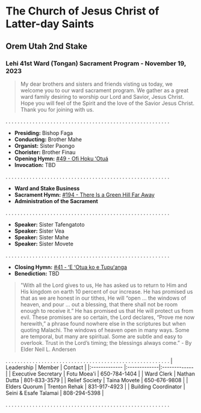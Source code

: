 # The Church of Jesus Christ of Latter-day Saints
## Orem Utah 2nd Stake
### Lehi 41st Ward (Tongan) Sacrament Program - November 19, 2023

> My dear brothers and sisters and friends visting us today, we welcome you to our ward sacrament program. We gather as a great ward family desiring to worship our Lord and Savior, Jesus Christ. Hope you will feel of the Spirit and the love of the Savior Jesus Christ. Thank you for joining with us.


. . . . . . . . . . . . . . . . . . . . . . . . . . . . . . . . . . . . . . . . . . . . . . . . . . . . . . .
* __Presiding:__ Bishop Faga
* __Conducting:__ Brother Mahe
* __Organist:__ Sister Paongo
* __Chorister:__ Brother Finau
* __Opening Hymn:__ [#49 - Ofi Hoku ʻOtuá](https://media.ldscdn.org/pdf/music/hymns-tongan/1994-01-0490-nearer-my-god-to-thee-ton.pdf?download=true)
* __Invocation:__ TBD


. . . . . . . . . . . . . . . . . . . . . . . . . . . . . . . . . . . . . . . . . . . . . . . . . . . . . . .
* __Ward and Stake Business__
* __Sacrament Hymn:__ [#194 - There Is a Green Hill Far Away](https://media.ldscdn.org/pdf/music/hymns/2001-01-1940-there-is-a-green-hill-far-away-eng.pdf?download=true)
* __Administration of the Sacrament__


. . . . . . . . . . . . . . . . . . . . . . . . . . . . . . . . . . . . . . . . . . . . . . . . . . . . . . .
* __Speaker:__ Sister Tafengatoto
* __Speaker:__ Sister Vea
* __Speaker:__ Sister Mahe
* __Speaker:__ Sister Movete


. . . . . . . . . . . . . . . . . . . . . . . . . . . . . . . . . . . . . . . . . . . . . . . . . . . . . . .
* __Closing Hymn:__ [#41 - ʻE ʻOtua ko e Tupuʻanga](https://media.ldscdn.org/pdf/music/hymns-tongan/1994-01-0410-my-god-the-spring-of-all-my-joys-ton.pdf?download=true)
* __Benediction:__ TBD

> "With all the Lord gives to us, He has asked us to return to Him and His kingdom on earth 10 percent of our increase. He has promised us that as we are honest in our tithes, He will “open … the windows of heaven, and pour … out a blessing, that there shall not be room enough to receive it.” He has promised us that He will protect us from evil. These promises are so certain, the Lord declares, “Prove me now herewith,” a phrase found nowhere else in the scriptures but when quoting Malachi. The windows of heaven open in many ways. Some are temporal, but many are spiritual. Some are subtle and easy to overlook. Trust in the Lord’s timing; the blessings always come.” - By Elder Neil L. Andersen


. . . . . . . . . . . . . . . . . . . . . . . . . . . . . . . . . . . . . . . . . . . . . . . . . . . . . . .
| Leadership | Member | Contact  |
|:------------- |:-------------|:-------------|
| Executive Secretary | Fotu Moea'i | 650-784-1404 |
| Ward Clerk | Nathan Dutta | 801-833-3579  |
| Relief Society | Taina Movete | 650-676-9808 |
| Elders Quorum | Trenton Rehak | 831-917-4923 |
| Building Coordinator | Seini & Esafe Talamai | 808-294-5398 |


. . . . . . . . . . . . . . . . . . . . . . . . . . . . . . . . . . . . . . . . . . . . . . . . . . . . . . .
